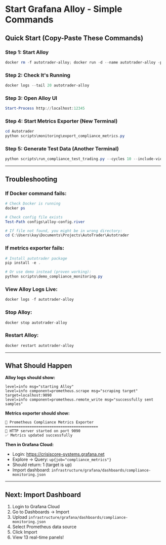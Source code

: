 # Start Grafana Alloy - Simple Commands

## Quick Start (Copy-Paste These Commands)

### Step 1: Start Alloy
```powershell
docker rm -f autotrader-alloy; docker run -d --name autotrader-alloy -p 12345:12345 --network host -v ${PWD}/configs/alloy-config.river:/etc/alloy/config.river:ro grafana/alloy:latest run /etc/alloy/config.river --server.http.listen-addr=0.0.0.0:12345
```

### Step 2: Check It's Running
```powershell
docker logs --tail 20 autotrader-alloy
```

### Step 3: Open Alloy UI
```powershell
Start-Process http://localhost:12345
```

### Step 4: Start Metrics Exporter (New Terminal)
```powershell
cd Autotrader
python scripts\monitoring\export_compliance_metrics.py
```

### Step 5: Generate Test Data (Another Terminal)
```powershell
python scripts\run_compliance_test_trading.py --cycles 10 --include-violations
```

---

## Troubleshooting

### If Docker command fails:
```powershell
# Check Docker is running
docker ps

# Check config file exists
Test-Path configs\alloy-config.river

# If file not found, you might be in wrong directory:
cd C:\Users\kay\Documents\Projects\AutoTrader\Autotrader
```

### If metrics exporter fails:
```powershell
# Install autotrader package
pip install -e .

# Or use demo instead (proven working):
python scripts\demo_compliance_monitoring.py
```

### View Alloy Logs Live:
```powershell
docker logs -f autotrader-alloy
```

### Stop Alloy:
```powershell
docker stop autotrader-alloy
```

### Restart Alloy:
```powershell
docker restart autotrader-alloy
```

---

## What Should Happen

**Alloy logs should show:**
```
level=info msg="starting Alloy"
level=info component=prometheus.scrape msg="scraping target" target=localhost:9090
level=info component=prometheus.remote_write msg="successfully sent samples"
```

**Metrics exporter should show:**
```
🎯 Prometheus Compliance Metrics Exporter
==========================================
📡 HTTP server started on port 9090
✅ Metrics updated successfully
```

**Then in Grafana Cloud:**
- Login: https://crisiscore-systems.grafana.net
- Explore → Query: `up{job="compliance_metrics"}`
- Should return: 1 (target is up)
- Import dashboard: `infrastructure/grafana/dashboards/compliance-monitoring.json`

---

## Next: Import Dashboard

1. Login to Grafana Cloud
2. Go to Dashboards → Import
3. Upload `infrastructure/grafana/dashboards/compliance-monitoring.json`
4. Select Prometheus data source
5. Click Import
6. View 13 real-time panels!
